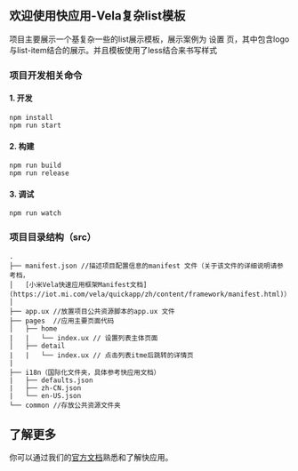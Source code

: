 ## 欢迎使用快应用-Vela复杂list模板
项目主要展示一个基复杂一些的list展示模板，展示案例为 设置 页，其中包含logo与list-item结合的展示。并且模板使用了less结合来书写样式

### 项目开发相关命令

#### 1. 开发

```
npm install
npm run start
```

#### 2. 构建

```
npm run build
npm run release
```

#### 3. 调试
```
npm run watch
```
### 项目目录结构（src）
```
.
├── manifest.json //描述项目配置信息的manifest 文件（关于该文件的详细说明请参考档，
│   [小米Vela快速应用框架Manifest文档](https://iot.mi.com/vela/quickapp/zh/content/framework/manifest.html)）
│    
├── app.ux //放置项目公共资源脚本的app.ux 文件
├── pages  //应用主要页面代码
│   ├── home
|   |   └── index.ux // 设置列表主体页面
│   ├── detail
|   |   └── index.ux // 点击列表itme后跳转的详情页
|
├── i18n（国际化文件夹，具体参考快应用文档）
|   ├── defaults.json
|   ├── zh-CN.json
|   └── en-US.json
└── common //存放公共资源文件夹
 ```

## 了解更多

你可以通过我们的[官方文档](https://iot.mi.com/vela/quickapp)熟悉和了解快应用。